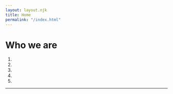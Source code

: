 ```yaml
---
layout: layout.njk
title: Home
permalink: "/index.html"
---
```


<h1 data-i18n="home">Who we are</h1>
<p data-i18n="homepage-catchphrase"></p>
<p data-i18n="homepage-p1"></p>
<p data-i18n="homepage-p2"></p>
<p data-i18n="homepage-p3"></p>

<ol>
  <li data-i18n="homepage-list-1"></li>
  <li data-i18n="homepage-list-2"></li>  
  <li data-i18n="homepage-list-3"></li>  
  <li data-i18n="homepage-list-4"></li>  
  <li data-i18n="homepage-list-5"></li>
</ol>

<hr>

<p data-i18n="homepage-end-sentence"></p>
